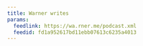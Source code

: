 ```yaml
---
title: Warner writes
params:
  feedlink: https://wa.rner.me/podcast.xml
  feedid: fd1a952617bd11ebb07613c6235a4013
---
```

